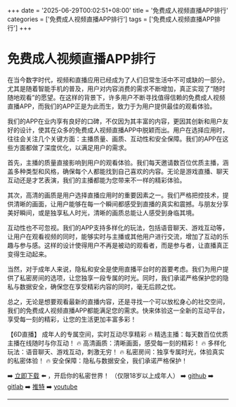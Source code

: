 +++
date = '2025-06-29T00:02:51+08:00'
title = '免费成人视频直播APP排行'
categories = ['免费成人视频直播APP排行']
tags = ['免费成人视频直播APP排行']
+++

# 免费成人视频直播APP排行

在当今数字时代，视频和直播应用已经成为了人们日常生活中不可或缺的一部分。尤其是随着智能手机的普及，用户对内容消费的需求不断增加，真正实现了“随时随地观看”的愿望。在这样的背景下，许多用户不断寻找值得信赖的免费成人视频直播APP，而我们的APP正是为此而生，致力于为用户提供最佳的观看体验。

我们的APP在业内享有良好的口碑，不仅因为其丰富的内容，更因其创新和用户友好的设计，使其在众多的免费成人视频直播APP中脱颖而出。用户在选择应用时，往往会关注几个关键方面：主播质量、画质、互动性和安全保障。我们的APP在这些方面都做了深度优化，以满足用户的需求。

首先，主播的质量直接影响到用户的观看体验。我们每天邀请数百位优质主播，涵盖多种类型和风格，确保每个人都能找到自己喜欢的内容。无论是游戏直播、聊天互动还是才艺表演，我们的主播都能为您带来不一样的精彩体验。

其次，高清的画质是用户选择直播应用时的重要因素之一。我们严格把控技术，提供清晰的画面，让用户能够在每一个瞬间都感受到直播的真实和震撼。与朋友分享美好瞬间，或是独享私人时光，清晰的画质总能让人感受到身临其境。

互动性也不可忽视。我们的APP支持多样化的玩法，包括语音聊天、游戏互动等，让用户在观看视频的同时，能够实时与主播或其他用户进行交流，增加了互动的乐趣与参与感。这样的设计使得用户不再是被动的观看者，而是参与者，让直播真正变得生动起来。

当然，对于成年人来说，隐私和安全是使用直播平台时的首要考虑。我们为用户提供了私密房间的选项，让您独享一段专属的时光。同时，我们承诺严格保护您的隐私与数据安全，确保您在享受精彩内容的同时，毫无后顾之忧。

总之，无论是想要观看最新的直播内容，还是寻找一个可以放松身心的社交空间，我们的免费成人视频直播APP都能满足您的需求。快来体验这一全新的互动平台，享受每一刻的精彩，让您的生活更加丰富多彩！

【6D直播】
成年人的专属空间，实时互动尽享精彩
🔥 精选主播：每天数百位优质主播在线随时与你互动！
🔥 高清画质：清晰画面，感受每一刻的精彩！
🔥 多样化玩法：语音聊天、游戏互动，刺激无穷！
🔥 私密房间：独享专属时光，体验真实的私密体验！
🔥 安全保障：隐私与数据安全，我们承诺严格保护！

➡️ [立即下载](https://down123.s3.ap-east-1.amazonaws.com/down/down.html?channelCode=blog) ⬅️ ，开启你的私密世界！
（仅限18岁以上成年人）
➡️ [github](https://aldult-live.github.io/)
➡️ [gitlab](https://seo-09598d.gitlab.io/)
➡️ [推特](https://x.com/wegame33)
➡️ [youtube](https://www.youtube.com/@6Dlive)

---
